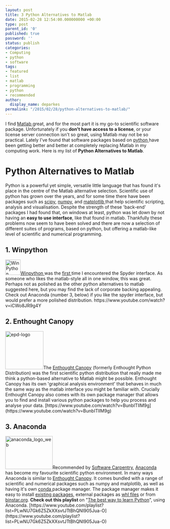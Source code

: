 ```yaml
---
layout: post
title: 3 Python Alternatives to Matlab
date: 2015-02-28 12:54:00.000000000 +00:00
type: post
parent_id: '0'
published: true
password: ''
status: publish
categories:
- Computing
- python
- software
tags:
- featured
- list
- matlab
- programming
- python
- recommended
author:
  display_name: deparkes
permalink: "/2015/02/28/python-alternatives-to-matlab/"
---
```

I find <a href="http://uk.mathworks.com/products/matlab/">Matlab </a>great, and for the most part it is my go-to scientific software package. Unfortunately if you <strong>don't have access to a license</strong>, or your license server connection isn't so great, using Matlab may not be so practical.
Lately I've found that software packages based on <a href="https://www.python.org/">python </a>have been getting better and better at completely replacing Matlab in my computing work. Here is my list of <strong>Python Alternatives to Matlab</strong>.

<h1>Python Alternatives to Matlab</h1>
Python is a powerful yet simple, versatile little language that has found it's place in the centre of the Matlab alternative selection. Scientific use of python has grown over the years, and for some time there have been packages such as <a href="http://www.scipy.org/">scipy</a>, <a href="http://www.numpy.org/">numpy</a>, and <a href="http://matplotlib.org/">matplotlib </a>that help scientific scripting, analysis and visualisation.
Despite the strength of these 'back-end' packages I had found that, on windows at least, python was let down by not having an<strong> easy to use interface</strong>, like that found in matlab. Thankfully these problems now seem to have been solved and there are now a selection of different suites of programs, based on python, but offering a matlab-like level of scientific and numerical programming.
<h2>1. Winpython</h2>
<a href="https://winpython.github.io/"><img class="size-full wp-image-575 alignleft" src="{{site.baseurl}}/assets/2015/02/WinPython.png" alt="WinPython" width="48" height="48">Winpython </a>was the <a title="WinPython – a matlab alternative?" href="{{site.baseurl}}/2012/10/29/winpython-a-matlab-alternative/">first </a>time I encountered the Spyder interface. As someone who likes the matlab-style all in one window, this was great. Perhaps not as polished as the other python alternatives to matlab suggested here, but you may find the lack of corporate backing appealing.
Check out Anaconda (number 3, below) if you like the spyder interface, but would prefer a more polished distribution.
https://www.youtube.com/watch?v=iCWo8JR9g4Y
<h2>2. Enthought Canopy</h2>
<a href="{{site.baseurl}}/assets/2014/06/epd-logo.png"><img class="size-full wp-image-588 alignleft" src="{{site.baseurl}}/assets/2015/02/epd-logo.png" alt="epd-logo" width="120" height="120"></a>The <a href="https://www.enthought.com/products/canopy/">Enthought Canopy</a> (formerly Enthought Python Distribution) was the first scientific python distribution that really made me think a python-based alternative to Matlab might be possible.
Enthought Canopy has its own 'graphical analysis environment' that behaves in much the same way as the matlab interface you might be familiar with.
Crucially Enthought Canopy also comes with its own package manager that allows you to find and install various python packages to help you process and analyse your data.
[https://www.youtube.com/watch?v=BunbITllM9g](https://www.youtube.com/watch?v=BunbITllM9g)
<h2>3. Anaconda</h2>
<a href="{{site.baseurl}}/assets/2014/06/anaconda_logo_web.png"><img class="wp-image-589 alignleft" src="{{site.baseurl}}/assets/2015/02/anaconda_logo_web.png" alt="anaconda_logo_web" width="149" height="104"></a>Recommended by <a href="http://software-carpentry.org/">Software Carpentry</a>, <a href="https://store.continuum.io/cshop/anaconda/">Anaconda </a>has become my favourite scientific python environment.
In many ways Anaconda is similar to <a href="https://www.enthought.com/products/canopy/">Enthought Canopy</a>. It comes bundled with a range of scientific and numerical packages such as numpy and matplotlib, as well as having it's own <a href="http://conda.pydata.org/docs/">conda </a>package manager. The package manager makes it easy to install <a href="http://www.continuum.io/blog/conda">existing packages</a>, external packages as <a title="How to install whl files in Anaconda" href="{{site.baseurl}}/2015/02/04/anaconda-whl-install/">whl files</a> or from <a href="https://binstar.org/">binstar.org</a>.
<strong>Check out this playlist </strong>on "<a href="https://www.youtube.com/watch?v=NwyIuWK80gQ&amp;list=PLwNU7Gk6Z5ZkXXsvtJTtBhQNl905Jua-O">The best way to learn Python</a>", using Anaconda.
[https://www.youtube.com/playlist?list=PLwNU7Gk6Z5ZkXXsvtJTtBhQNl905Jua-O](https://www.youtube.com/playlist?list=PLwNU7Gk6Z5ZkXXsvtJTtBhQNl905Jua-O)

